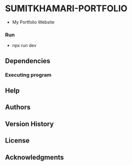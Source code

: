 # SUMITKHAMARI-PORTFOLIO
 * My Portfolio Website


### Run 
* npx run dev

## Dependencies

### Executing program


## Help


## Authors

## Version History

## License


## Acknowledgments

